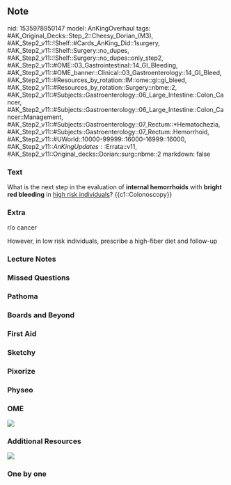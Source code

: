 ## Note
nid: 1535978950147
model: AnKingOverhaul
tags: #AK_Original_Decks::Step_2::Cheesy_Dorian_(M3), #AK_Step2_v11::!Shelf::#Cards_AnKing_Did::1surgery, #AK_Step2_v11::!Shelf::Surgery::no_dupes, #AK_Step2_v11::!Shelf::Surgery::no_dupes::only_step2, #AK_Step2_v11::#OME::03_Gastrointestinal::14_GI_Bleeding, #AK_Step2_v11::#OME_banner::Clinical::03_Gastroenterology::14_GI_Bleed, #AK_Step2_v11::#Resources_by_rotation::IM::ome::gi::gi_bleed, #AK_Step2_v11::#Resources_by_rotation::Surgery::nbme::2, #AK_Step2_v11::#Subjects::Gastroenterology::06_Large_Intestine::Colon_Cancer, #AK_Step2_v11::#Subjects::Gastroenterology::06_Large_Intestine::Colon_Cancer::Management, #AK_Step2_v11::#Subjects::Gastroenterology::07_Rectum::*Hematochezia, #AK_Step2_v11::#Subjects::Gastroenterology::07_Rectum::Hemorrhoid, #AK_Step2_v11::#UWorld::10000-99999::16000-16999::16000, #AK_Step2_v11::$AnKingUpdates::$Errata::v11, #AK_Step2_v11::Original_decks::Dorian::surg::nbme::2
markdown: false

### Text
What is the next step in the evaluation of <b>internal
hemorrhoids</b> with <b>bright red bleeding</b> in <u>high risk
individuals</u>? {{c1::Colonoscopy}}

### Extra
r/o cancer

However, in low risk individuals, prescribe a high-fiber diet and follow-up

### Lecture Notes


### Missed Questions


### Pathoma


### Boards and Beyond


### First Aid


### Sketchy


### Pixorize


### Physeo


### OME
<div class="ome-widget">
  <a href=
  "https://onlinemeded.org/spa/gastroenterology/gi-bleed/acquire?ref=anki">
  <img src="_OME_AnkiFlashcards_Lesson_3.png"></a>
</div>

### Additional Resources
<img src="paste-993576259420161.jpg">

### One by one

